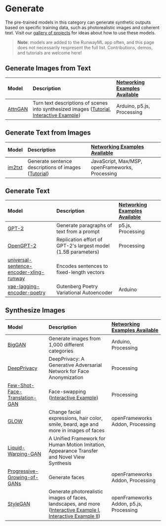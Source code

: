 # Generate

The pre-trained models in this category can generate synthetic outputs based on specific training data, such as photorealistic images and coherent text. Visit our [gallery of projects](https://runwayml.com/madewith/) for ideas about how to use these models.


> **Note**: models are added to the RunwayML app often, and this page does not necessarily respresent the full list. Contributions, demos, and tutorials are welcome here!

## Generate Images from Text
| Model | Description | [Networking Examples Available](https://learn.runwayml.com/#/networking/examples) |
| :--- | :---| :--- |
| [AttnGAN](https://open-app.runwayml.com/?model=runway/AttnGAN) | Turn text descriptions of scenes into synthesized images ([Tutorial](tutorials/tutorial_t2i.md), [Interactive Example](https://experiments.runwayml.com/generative_engine/)) | Arduino, p5.js, Processing |


## Generate Text from Images
| Model | Description | [Networking Examples Available](https://learn.runwayml.com/#/networking/examples) |
| :--- | :---| :--- |
| [im2txt](https://open-app.runwayml.com/?model=runway/im2txt) | Generate sentence descriptions of images ([Tutorial](tutorials/tutorial_im2txt.md)) | JavaScript, Max/MSP, openFrameworks, Processing |


## Generate Text
| Model | Description | [Networking Examples Available](https://learn.runwayml.com/#/networking/examples) |
| :--- | :---| :--- |
| [GPT-2](https://open-app.runwayml.com/?model=runway/GPT-2) | Generate paragraphs of text from a prompt |p5.js, Processing |
| [OpenGPT-2](https://open-app.runwayml.com/?model=runway/OpenGPT-2) | Replication effort of GPT-2's largest model (1.5B parameters) |Processing |
| [universal-sentence-encoder-xling-runway](https://open-app.runwayml.com/?model=aparrish/universal-sentence-encoder-xling-runway) | Encodes sentences to fixed-length vectors | |
| [vae-lagging-encoder-poetry](https://open-app.runwayml.com/?model=aparrish/vae-lagging-encoder-poetry) | Gutenberg Poetry Variational Autoencoder | Arduino |


## Synthesize Images
| Model | Description | [Networking Examples Available](https://learn.runwayml.com/#/networking/examples) |
| :--- | :---| :--- |
| [BigGAN](https://open-app.runwayml.com/?model=runway/BigGAN) | Generate images from 1,000 different categories |Arduino, Processing |
| [DeepPrivacy](https://open-app.runwayml.com/?model=anastasis/DeepPrivacy) | DeepPrivacy: A Generative Adversarial Network for Face Anonymization | Processing|
| [Few-Shot-Face-Translation-GAN](https://open-app.runwayml.com/?model=anastasis/Few-Shot-Face-Translation-GAN) | Face-swapping ([Interactive Example](https://experiments.runwayml.com/portrait_swap/)) | Processing|
| [GLOW](https://open-app.runwayml.com/?model=genekogan/glow]) | Change facial expressions, hair color, smile, beard, age and more in images of faces | openFrameworks Addon, Processing |
| [Liquid-Warping-GAN](https://open-app.runwayml.com/?model=runway/Liquid-Warping-GAN) | A Unified Framework for Human Motion Imitation, Appearance Transfer and Novel View Synthesis | |
| [Progressive-Growing-of-GANs](https://open-app.runwayml.com/?model=cris/Progressive-Growing-of-GANs) | Generate faces | openFrameworks Addon, Processing |
| [StyleGAN](https://open-app.runwayml.com/?model=runway/StyleGAN) | Generate photorealistic images of faces, landscapes, and more ([Interactive Example I](https://experiments.runwayml.com/portrait_swap/), [Interactive Example II](https://experiments.runwayml.com/synthetic_postcard/)) | openFrameworks Addon, p5.js, Processing |
